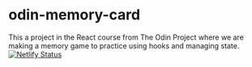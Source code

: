 # odin-memory-card

This a project in the React course from The Odin Project where we are making a memory game to practice using hooks and managing state.
[![Netlify Status](https://api.netlify.com/api/v1/badges/49492bcf-006b-4e63-9837-7133b2437fd6/deploy-status)](https://app.netlify.com/sites/clinquant-cheesecake-b0cb5e/deploys)